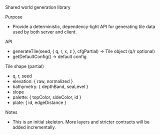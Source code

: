 Shared world generation library

Purpose
- Provide a deterministic, dependency-light API for generating tile data used by both server and client.

API
- generateTile(seed, { q, r, x, z }, cfgPartial) -> Tile object (q/r optional)
- getDefaultConfig() -> default config

Tile shape (partial)
- q, r, seed
- elevation: { raw, normalized }
- bathymetry: { depthBand, seaLevel }
- slope
- palette: { topColor, sideColor, id }
- plate: { id, edgeDistance }

Notes
- This is an initial skeleton. More layers and stricter contracts will be added incrementally.
